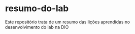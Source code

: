# resumo-do-lab
Este repositório trata de um resumo das lições aprendidas no desenvolvimento do lab na DIO
